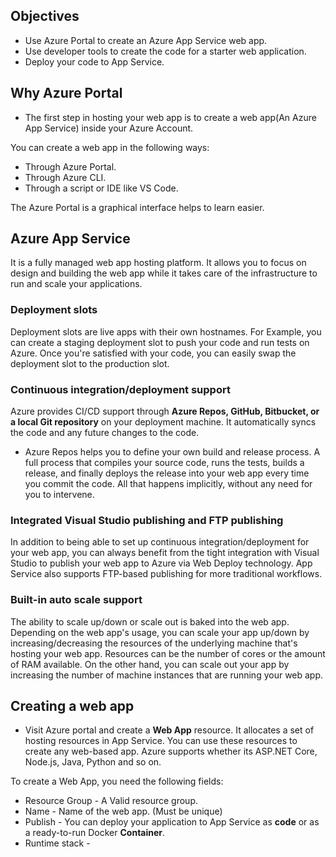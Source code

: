 ## Objectives
- Use Azure Portal to create an Azure App Service web app.
- Use developer tools to create the code for a starter web application.
- Deploy your code to App Service.

## Why Azure Portal
- The first step in hosting your web app is to create a web app(An Azure App Service) inside your Azure Account.

You can create a web app in the following ways:

- Through Azure Portal.
- Through Azure CLI.
- Through a script or IDE like VS Code.

The Azure Portal is a graphical interface helps to learn easier.

## Azure App Service

It is a fully managed web app hosting platform. It allows you to focus on design and building the web app while it takes care of the infrastructure to run and scale your applications.

### Deployment slots
Deployment slots are live apps with their own hostnames. For Example, you can create a staging deployment slot to push your code and run tests on Azure. Once you're satisfied with your code, you can easily swap the deployment slot to the production slot.

### Continuous integration/deployment support
Azure provides CI/CD support through **Azure Repos, GitHub, Bitbucket, or a local Git repository** on your deployment machine. It automatically syncs the code and any future changes to the code. 

- Azure Repos helps you to define your own build and release process. A full process that compiles your source code, runs the tests, builds a release, and finally deploys the release into your web app every time you commit the code. All that happens implicitly, without any need for you to intervene.

### Integrated Visual Studio publishing and FTP publishing
In addition to being able to set up continuous integration/deployment for your web app, you can always benefit from the tight integration with Visual Studio to publish your web app to Azure via Web Deploy technology. App Service also supports FTP-based publishing for more traditional workflows.

### Built-in auto scale support
The ability to scale up/down or scale out is baked into the web app. Depending on the web app's usage, you can scale your app up/down by increasing/decreasing the resources of the underlying machine that's hosting your web app. Resources can be the number of cores or the amount of RAM available. On the other hand, you can scale out your app by increasing the number of machine instances that are running your web app.

## Creating a web app

- Visit Azure portal and create a **Web App** resource. It allocates a set of hosting resources in App Service. You can use these resources to create any web-based app. Azure supports whether its ASP.NET Core, Node.js, Java, Python and so on.

To create a Web App, you need the following fields:

- Resource Group - A Valid resource group.
- Name - Name of the web app. (Must be unique)
- Publish - You can deploy your application to App Service as **code** or as a ready-to-run Docker **Container**.
- Runtime stack - 


<!--stackedit_data:
eyJoaXN0b3J5IjpbNDE2MzE4ODAwLC01ODA3NDcwMDAsMTU3OD
A0MDA3MCwtMjk5ODUzNjIzLDM1NjgwOTI4NSwtMTY3OTY3OTI4
MV19
-->